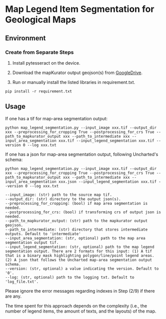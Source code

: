 # Map Legend Item Segmentation for Geological Maps

## Environment


### Create from Separate Steps

1. Install pytesseract on the device.

2. Download the mapKurator output geojson(s) from [GoogleDrive](https://docs.google.com/document/d/1mtaGmaNTCy5ybuC0YABqSzoZQAWOCNqHBWbg7moZ0Eo/edit?usp=sharing).

3. Run or manually install the listed libraries in requirement.txt.
```
pip install -r requirement.txt
```



## Usage

If one has a tif for map-area segmentation output:

```
python map_legend_segmentation.py --input_image xxx.tif --output_dir xxx --preprocessing_for_cropping True --postprocessing_for_crs True --path_to_mapkurator_output xxx --path_to_intermediate xxx --input_area_segmentation xxx.tif --input_legend_segmentation xxx.tif --version 0 --log xxx.txt
```

If one has a json for map-area segmentation output, following Uncharted's schema:

```
python map_legend_segmentation.py --input_image xxx.tif --output_dir xxx --preprocessing_for_cropping True --postprocessing_for_crs True --path_to_mapkurator_output xxx --path_to_intermediate xxx --input_area_segmentation xxx.json --input_legend_segmentation xxx.tif --version 0 --log xxx.txt
```

```
--input_image: (str) path to the source map tif.
--output_dir: (str) directory to the output json(s).
--preprocessing_for_cropping: (bool) if map area segmentation is needed.
--postprocessing_for_crs: (bool) if transforming crs of output json is needed.
--path_to_mapkurator_output: (str) path to the mapkurator output geojson.
--path_to_intermediate: (str) directory that stores intermediate outputs. Default to 'intermediate'
--input_area_segmentation: (str, optional) path to the map area segmentation output tif.
--input_legend_segmentation: (str, optional) path to the map legend segmentation output. There are 2 formats for this input: (1) A tif that is a binary mask highlighting polygon/line/point legend areas. (2) A json that follows the Uncharted map-area segmentation output schema.
--version: (str, optional) a value indicating the version. Default to '0'.
--log: (str, optional) path to the logging txt. Default to 'log_file.txt'.
```

Please ignore the error messages regarding indexes in Step (2/9) if there are any.

The time spent for this approach depends on the complexity (i.e., the number of legend items, the amount of texts, and the layouts) of the map.
